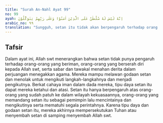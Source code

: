 ```yaml
---
title: "Surah An-Nahl Ayat 99"
no: 99
ayah: اِنَّهٗ لَيْسَ لَهٗ سُلْطٰنٌ عَلَى الَّذِيْنَ اٰمَنُوْا وَعَلٰى رَبِّهِمْ يَتَوَكَّلُوْنَ 
arabic_no: ٩٩
translation: "Sungguh, setan itu tidak akan berpengaruh terhadap orang yang beriman dan bertawakal kepada Tuhan."
---
```


## Tafsir

Dalam ayat ini, Allah swt menerangkan bahwa setan tidak punya pengaruh terhadap orang-orang yang beriman, orang-orang yang berserah diri kepada Allah swt, serta sabar dan tawakal menahan derita dalam perjuangan menegakkan agama. Mereka mampu melawan godaan setan dan menolak untuk mengikuti langkah-langkahnya dan menjadi pengikutnya. Berkat cahaya iman dalam dada mereka, tipu daya setan itu dapat mereka ketahui dan atasi. Setan itu hanya berpengaruh atas orang-orang yang sudah patuh ke dalam wilayah kekuasaannya, orang-orang yang memandang setan itu sebagai pemimpin lalu mencintainya dan mengikutinya serta mematuhi segala perintahnya. Karena tipu daya dan godaan setan itu, mereka akhirnya mempersekutukan Tuhan atau menyembah setan di samping menyembah Allah swt.
